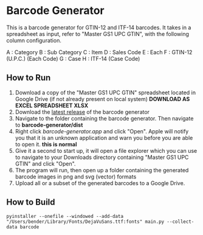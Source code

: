 # Barcode Generator

This is a barcode generator for GTIN-12 and ITF-14 barcodes. It takes in a spreadsheet as input, refer to "Master GS1 UPC GTIN", with the following column configuration.

A : Category
B : Sub Category
C : Item
D : Sales Code
E : Each
F : GTIN-12 (U.P.C.) (Each  Code)
G : Case
H : ITF-14 (Case Code)

## How to Run

1. Download a copy of the "Master GS1 UPC GTIN" spreadsheet located in Google Drive (if not already present on local system) **DOWNLOAD AS EXCEL SPREADSHEET XLSX** 
2. Download the [latest release](https://github.com/RunamokMaple/barcode-generator/releases/latest) of the barcode generator
3. Navigate to the folder containing the barcode generator. Then navigate to **barcode-generator/dist**
4. Right click *barcode-generator.app* and click "Open". Apple will notify you that it is an unknown application and warn you before you are able to open it. **this is normal**
5. Give it a second to start up,  it will open a file explorer which you can use to navigate to your Downloads directory containing "Master GS1 UPC GTIN" and click "Open".
6. The program will run, then open up a folder containing the generated barcode images in png and svg (vector) formats
7. Upload all or a subset of the generated barcodes to a Google Drive.

## How to Build

```
pyinstaller --onefile --windowed --add-data "/Users/bender/Library/Fonts/DejaVuSans.ttf:fonts" main.py --collect-data barcode
```
